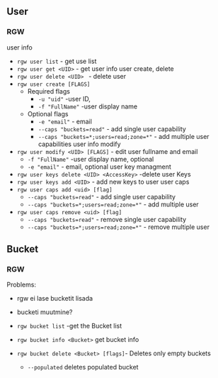 ## User
### RGW
user info
* ``rgw user list`` - get use list
* ``rgw user get <UID>`` - get user info
user create, delete
* ``rgw user delete <UID> `` - delete user
* ``rgw user create [FLAGS]``
    * Required flags
        * ``-u "uid"`` -user ID, 
        * ``-f "FullName"`` -user display name
    * Optional flags
        * ``-e "email"`` - email
        * ``--caps "buckets=read"`` - add single user capability
        * ``--caps "buckets=*;users=read;zone=*"`` - add multiple user capabilities
user info modify
* ``rgw user modify <UID> [FLAGS]``  - edit user fullname and email
    * ``-f "FullName"`` -user display name, optional
    * ``-e "email"`` - email, optional
    user key managment
* ``rgw user keys delete <UID> <AccessKey>`` -delete user Keys
* ``rgw user keys add <UID>`` - add new keys to user
user caps
* ``rgw user caps add <uid> [flag]``
    * ``--caps "buckets=read"`` - add single user capability
    * ``--caps "buckets=*;users=read;zone=*"`` - add multiple user 
* ``rgw user caps remove <uid> [flag]``
    * ``--caps "buckets=read"`` - remove single user capability
    * ``--caps "buckets=*;users=read;zone=*"`` - remove multiple user 

## Bucket
### RGW
Problems:
* rgw ei lase bucketit lisada
* bucketi muutmine?


* ``rgw bucket list`` -get the Bucket list
* ``rgw bucket info <Bucket>`` get bucket info
* ``rgw bucket delete <Bucket> [flags]``- Deletes only empty buckets
    * ``--populated`` deletes populated bucket